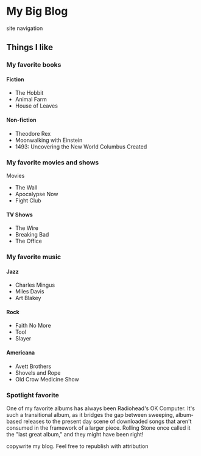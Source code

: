 <!doctype html>
<html lang="en">
<head>
<meta charset="UTF-8">
<title>Controlling document outlines</title>
</head>
<body>
<h1>My Big Blog </h1>
<nav>
<p>site navigation </p>
</nav>
<article>
<h2>Things I like </h2>       <!-- as title -->
<section>
<h3>My favorite books </h3>
<h4>Fiction </h4>
<ul>
  <li>The Hobbit </li>
  <li>Animal Farm</li>
  <li>House of Leaves </li>
</ul>
<h4>Non-fiction</h4>
<ul>
  <li>Theodore Rex</li>
  <li>Moonwalking with Einstein </li>
  <li>1493: Uncovering the New World Columbus Created </li>
</ul>
</section>
<section>
<h3>My favorite movies and shows </h3>
<p>Movies </p>
<ul>
  <li>The Wall</li>
  <li>Apocalypse Now</li>
  <li>Fight Club</li>
</ul>
<h4>TV Shows </h4>
<ul>
  <li>The Wire</li>
  <li>Breaking Bad</li>
  <li>The Office</li>
</ul>
</section>
<section>
<h3>My favorite music </h3>
<h4>Jazz </h4>
<ul>
  <li>Charles Mingus</li>
  <li>Miles Davis</li>
  <li>Art Blakey</li>
</ul>
<h4>Rock </h4>
<ul>
  <li>Faith No More</li>
  <li>Tool</li>
  <li>Slayer</li>
</ul>
</section>
<section>
<h4>Americana</h4>
<ul>
  <li>Avett Brothers</li>
  <li>Shovels and Rope</li>
  <li>Old Crow Medicine Show</li>
</ul>
</section>
<aside>
<h3>Spotlight favorite</h3>
<p>One of my favorite albums has always been Radiohead's OK Computer. It's such a transitional album, as it bridges the gap between sweeping, album-based releases to the present day scene of downloaded songs that aren't consumed in the framework of a larger piece. Rolling Stone once called it the &quot;last great album,&quot; and they might have been right!</p>
</aside>
</article>
<p>copywrite my blog. Feel free to republish with attribution</p>
</body>
</html>
